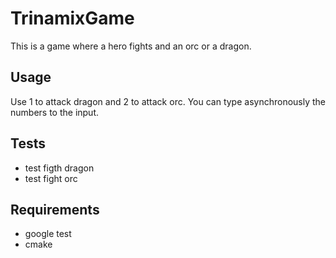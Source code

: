 # TrinamixGame
This is a game where a hero fights and an orc or a dragon.

## Usage
Use 1 to attack dragon and 2 to attack orc.
You can type asynchronously the numbers to the input.


## Tests
* test figth dragon
* test fight orc

## Requirements

  * google test
  * cmake

